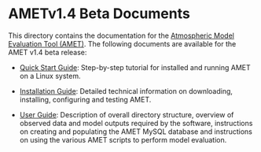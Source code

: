 AMETv1.4 Beta Documents 
==================

This directory contains the documentation for the [Atmospheric Model Evaluation Tool (AMET)](http://www.epa.gov/cmaq/atmospheric-model-evaluation-tool).
The following documents are available for the AMET v1.4 beta release:

- [Quick Start Guide](AMET_QuickStart_Guide_v13.md): Step-by-step tutorial for installed and running AMET on a Linux system.

- [Installation Guide](AMET_Install_Guide_v13.md): Detailed technical information on downloading, installing, configuring and testing AMET.

- [User Guide](AMET_Users_Guide_v14b.md): Description of overall directory structure, overview of observed data and model outputs required by the software, instructions on creating and populating the AMET MySQL database and instructions on using the various AMET scripts to perform model evaluation.

